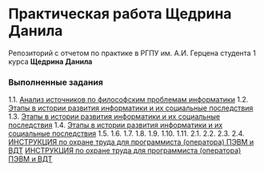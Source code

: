 # Практическая работа Щедрина Данила
Репозиторий с отчетом по практике в РГПУ им. А.И. Герцена студента 1 курса **Щедрина Данила**

### Выполненные задания
1.1. [Анализ источников по философским проблемам информатики](https://danshedrin.github.io/practic/phylosopher-11.md)
1.2. [Этапы в истории развития информатики и их социальные последствия](https://danshedrin.github.io/practic/history-12.md)
1.3. [Этапы в истории развития информатики и их социальные последствия](https://danshedrin.github.io/practic/history-12.md)
1.4. [Этапы в истории развития информатики и их социальные последствия](https://danshedrin.github.io/practic/history-12.md)
1.5. [](https://danshedrin.github.io/practic/history-12.md)
1.6. [](https://danshedrin.github.io/practic/history-12.md)
1.7. [](https://danshedrin.github.io/practic/history-12.md)
1.8. [](https://danshedrin.github.io/practic/history-12.md)
1.9. [](https://danshedrin.github.io/practic/history-12.md)
1.10. [](https://danshedrin.github.io/practic/history-12.md)
1.11. [](https://danshedrin.github.io/practic/history-12.md)
2.1. [](https://danshedrin.github.io/practic/history-12.md)
2.2. [](https://danshedrin.github.io/practic/history-12.md)
2.3. [](https://danshedrin.github.io/practic/history-12.md)
2.4. [](https://danshedrin.github.io/practic/history-12.md)
[ИНСТРУКЦИЯ по охране труда для программиста (оператора) ПЭВМ и ВДТ](https://demo.consultant.ru/cgi/online.cgi?req=doc&base=PAP&n=37352&dst=0#Z71dhxSo9ZexeQiR1)
[ИНСТРУКЦИЯ по охране труда для программиста (оператора) ПЭВМ и ВДТ](http://www.consultant.ru/document/cons_doc_LAW_58804/)

